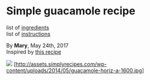 # Simple guacamole recipe

list of [ingredients](ingredints.md)  
list of [instructions](instructions.md)

By **Mary**, May 24th, 2017  
Inspired by [this recipe](http://allrecipes.com/recipe/14231/guacamole/)  

![](guacamole.jpeg)
[http://assets.simplyrecipes.com/wp-content/uploads/2014/05/guacamole-horiz-a-1600.jpg]
